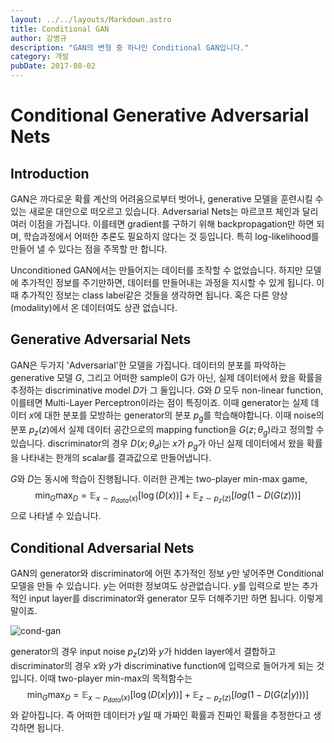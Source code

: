 ```yaml
---
layout: ../../layouts/Markdown.astro
title: Conditional GAN
author: 강병규
description: "GAN의 변형 중 하나인 Conditional GAN입니다."
category: 개발
pubDate: 2017-08-02
---
```

# Conditional Generative Adversarial Nets

## Introduction

GAN은 까다로운 확률 계산의 어려움으로부터 벗어나, generative 모델을 훈련시킬 수 있는 새로운 대안으로 떠오르고 있습니다. Adversarial Nets는 마르코프 체인과 달리 여러 이점을 가집니다. 이를테면 gradient를 구하기 위해 backpropagation만 하면 되며, 학습과정에서 어떠한 추론도 필요하지 않다는 것 등입니다. 특히 log-likelihood를 만들어 낼 수 있다는 점을 주목할 만 합니다.

Unconditioned GAN에서는 만들어지는 데이터를 조작할 수 없었습니다. 하지만 모델에 추가적인 정보를 주기만하면, 데이터를 만들어내는 과정을 지시할 수 있게 됩니다. 이때 추가적인 정보는 class label같은 것들을 생각하면 됩니다. 혹은 다른 양상(modality)에서 온 데이터여도 상관 없습니다.

## Generative Adversarial Nets

GAN은 두가지 'Adversarial'한 모델을 가집니다. 데이터의 분포를 파악하는 generative 모델 ${G}$, 그리고 어떠한 sample이 G가 아닌, 실제 데이터에서 왔을 확률을 추정하는 discriminative model ${D}$가 그 둘입니다. ${G}$와 ${D}$ 모두 non-linear function, 이를테면 Multi-Layer Perceptron이라는 점이 특징이죠.
이때 generator는 실제 데이터 ${x}$에 대한 분포를 모방하는 generator의 분포 ${p_g}$를 학습해야합니다. 이때 noise의 분포 ${p_z{(z)}}$에서 실제 데이터 공간으로의 mapping function을 ${G(z;\theta_g)}$라고 정의할 수 있습니다. discriminator의 경우 ${D(x;\theta_d)}$는 ${x}$가 ${p_g}$가 아닌 실제 데이터에서 왔을 확률을 나타내는 한개의 scalar를 결과값으로 만들어냅니다.

${G}$와 ${D}$는 동시에 학습이 진행됩니다. 이러한 관계는 two-player min-max game, $${\min_G \max_D = \mathbb{E}_{x\sim {p_{data}(x)}}[\log(D(x))] + \mathbb{E}_{z\sim {p_z(z)}} [log(1-D(G(z)))]}$$으로 나타낼 수 있습니다.


## Conditional Adversarial Nets

GAN의 generator와 discriminator에 어떤 추가적인 정보 ${y}$만 넣어주면 Conditional 모델을 만들 수 있습니다. ${y}$는 어떠한 정보여도 상관없습니다. ${y}$를 입력으로 받는 추가적인 input layer를 discriminator와 generator 모두 더해주기만 하면 됩니다. 이렇게 말이죠.

![cond-gan](https://user-images.githubusercontent.com/25279765/28810813-acb1b642-76c6-11e7-94cc-cf5cdeb579d4.PNG)

generator의 경우 input noise ${p_z(z)}$와 ${y}$가 hidden layer에서 결합하고 discriminator의 경우 ${x}$와 ${y}$가 discriminative function에 입력으로 들어가게 되는 것입니다. 이때 two-player min-max의 목적함수는 $${\min_G \max_D = \mathbb{E}_{x\sim {p_{data}(x)}}[\log(D(x \lvert y))] + \mathbb{E}_{z\sim {p_z(z)}} [log(1-D(G(z \lvert y)))]}$$와 같아집니다. 즉 어떠한 데이터가 ${y}$일 때 가짜인 확률과 진짜인 확률을 추정한다고 생각하면 됩니다.
